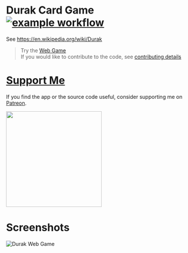 # Durak Card Game [![example workflow](https://github.com/deniszholob/durak-card-game/actions/workflows/main.yml/badge.svg)](https://github.com/deniszholob/durak-card-game/actions/workflows/main.yml)

See https://en.wikipedia.org/wiki/Durak

> Try the [Web Game](https://deniszholob.github.io/durak-card-game/)<br>
> If you would like to contribute to the code, see [contributing details](CONTRIBUTING.md)

# [Support Me](https://www.patreon.com/deniszholob)

If you find the app or the source code useful, consider supporting me on [Patreon](https://www.patreon.com/deniszholob).

[<img src="https://c5.patreon.com/external/logo/downloads_wordmark_white_on_coral.png" width="260" />](https://www.patreon.com/deniszholob)

# Screenshots

![Durak Web Game](screenshots/durak-card-game.png)
